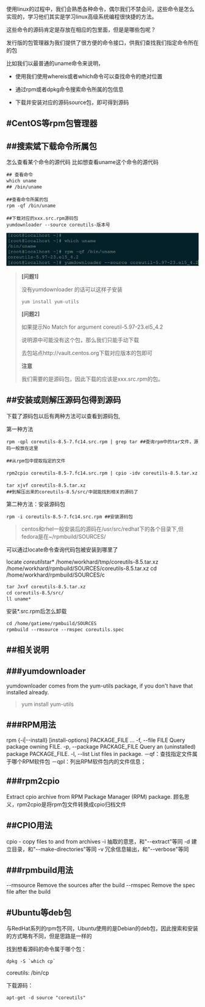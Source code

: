 
使用linux的过程中，我们会熟悉各种命令，偶尔我们不禁会问，这些命令是怎么实现的，学习他们其实是学习linux高级系统编程很快捷的方法。


这些命令的源码肯定是存放在相应的包里面，但是是哪些包呢？

发行版的包管理器为我们提供了很方便的命令接口，供我们查找我们指定命令所在的包

比如我们以最普通的uname命令来说明，

*	使用我们使用whereis或者which命令可以查找命令的绝对位置

*	通过rpm或者dpkg命令搜索命令所属的包信息

*	下载并安装对应的源码source包，即可得到源码

#CentOS等rpm包管理器
-------

##搜索斌下载命令所属包
-------

怎么查看某个命令的源代码
比如想查看uname这个命令的源代码

```shell
## 查看命令
which uname   
## /bin/uname

##查看命令所属的包   
rpm -qf /bin/uname

##下载对应的xxx.src.rpm源码包
yumdownloader --source coreutils-版本号
```

![搜索包](./rpm.jpg)

>**[问题1]**
>
>没有yumdownloader 的话可以这样子安装
>
>```
>yum install yum-utils
>```
>
>**[问题2]**
>
>如果提示No Match for argument coreutil-5.97-23.el5_4.2
>
>说明源中可能没有这个包，那么我们只能手动下载
>
>去包站点http://vault.centos.org下载对应版本的包即可
>
>**注意**
>
>我们需要的是源码包，因此下载的应该是xxx.src.rpm的包。



##安装或则解压源码包得到源码
-------

下载了源码包以后有两种方法可以查看到源码包,

第一种方法
```
rpm -qpl coreutils-8.5-7.fc14.src.rpm | grep tar ##查询rpm中的tar文件，源码一般放在这里

##从rpm包中提取指定的文件

rpm2cpio coreutils-8.5-7.fc14.src.rpm | cpio -idv coreutils-8.5.tar.xz

tar xjvf coreutils-8.5.tar.xz
##到解压出来的coreutils-8.5/src/中就能找到相关的源码了
```

第二种方法：安装源码包
```
rpm -i coreutils-8.5-7.fc14.src.rpm ##安装源码包
```

>centos和rhel一般安装后的源码在/usr/src/redhat下的各个目录下,但fedora是在~/rpmbuild/SOURCES/

可以通过locate命令查询代码包被安装到哪里了

locate *coreutils*tar*
/home/workhard/tmp/coreutils-8.5.tar.xz
/home/workhard/rpmbuild/SOURCES/coreutils-8.5.tar.xz
cd /home/workhard/rpmbuild/SOURCES/c

```
tar Jxvf coreutils-8.5.tar.xz
cd coreutils-8.5/src/
ll uname*
```

安装*.src.rpm后怎么卸载
```
cd /home/gatieme/rpmbuild/SOURCES
rpmbuild --rmsource --rmspec coreutils.spec
```

##相关说明
-------

###yumdownloader
-------
yumdownloader comes from the yum-utils package, if you don't have that installed already.

>yum install yum-utils

###RPM用法
-------

rpm {-i|--install} [install-options] PACKAGE_FILE ...
-f, --file FILE
Query package owning FILE.
-p, --package PACKAGE_FILE
Query an (uninstalled) package PACKAGE_FILE.
-l, --list
List files in package.
－qf：查找指定文件属于哪个RPM软件包
－qpl：列出RPM软件包内的文件信息；

###rpm2cpio
-------
Extract cpio archive from RPM Package Manager (RPM) package.
顾名思义，rpm2cpio是将rpm包文件转换成cpio归档文件

##CPIO用法
-------

cpio - copy files to and from archives
-i 抽取的意思，和"--extract"等同
-d 建立目录，和"--make-directories"等同
-v 冗余信息输出，和"--verbose"等同

###rpmbuild用法
-------

--rmsource
Remove the sources after the build
--rmspec
Remove the spec file after the build


#Ubuntu等deb包
-------

与RedHat系列的rpm包不同，Ubuntu使用的是Debian的deb包，因此搜索和安装的方式略有不同，但是思路是一样的

找到想看源码的命令属于哪个包：
```
dpkg -S `which cp`
```
coreutils: /bin/cp

下载源码：
```
apt-get -d source "coreutils"
```